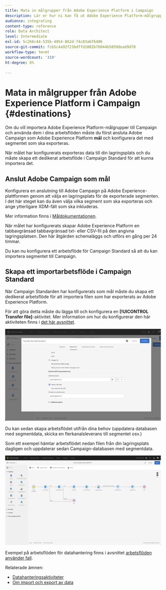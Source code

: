 ```yaml
---
title: Mata in målgrupper från Adobe Experience Platform i Campaign
description: Lär er hur ni kan få ut Adobe Experience Platform-målgrupper till Campaign Standard.
audience: integrating
content-type: reference
role: Data Architect
level: Intermediate
exl-id: 5c266c44-535b-4954-862d-74c83a6f6406
source-git-commit: fcb5c4a92f23bdffd1082b7b044b5859dead9d70
workflow-type: tm+mt
source-wordcount: '319'
ht-degree: 6%

---
```


# Mata in målgrupper från Adobe Experience Platform i Campaign {#destinations}

Om du vill importera Adobe Experience Platform-målgrupper till Campaign och använda dem i dina arbetsflöden måste du först ansluta Adobe Campaign som Adobe Experience Platform **mål** och konfigurera det med segmentet som ska exporteras.

När målet har konfigurerats exporteras data till din lagringsplats och du måste skapa ett dedikerat arbetsflöde i Campaign Standard för att kunna importera det.

## Anslut Adobe Campaign som mål

Konfigurera en anslutning till Adobe Campaign på Adobe Experience-plattformen genom att välja en lagringsplats för de exporterade segmenten. I det här steget kan du även välja vilka segment som ska exporteras och ange ytterligare XDM-fält som ska inkluderas.

Mer information finns i [Måldokumentationen](https://experienceleague.adobe.com/docs/experience-platform/destinations/catalog/email-marketing/adobe-campaign.html).

När målet har konfigurerats skapar Adobe Experience Platform en tabbavgränsad tabbavgränsad txt- eller CSV-fil på den angivna lagringsplatsen. Den här åtgärden schemaläggs och utförs en gång per 24 timmar.

Du kan nu konfigurera ett arbetsflöde för Campaign Standard så att du kan importera segmentet till Campaign.

## Skapa ett importarbetsflöde i Campaign Standard

När Campaign Standarden har konfigurerats som mål måste du skapa ett dedikerat arbetsflöde för att importera filen som har exporterats av Adobe Experience Platform.

För att göra detta måste du lägga till och konfigurera en **[!UICONTROL Transfer file]**-aktivitet. Mer information om hur du konfigurerar den här aktiviteten finns i [det här avsnittet](../../automating/using/transfer-file.md).

![](assets/rtcdp-transfer-file.png)

Du kan sedan skapa arbetsflödet utifrån dina behov (uppdatera databasen med segmentdata, skicka en flerkanalsleverans till segmentet osv.)

Som ett exempel hämtar arbetsflödet nedan filen från din lagringsplats dagligen och uppdaterar sedan Campaign-databasen med segmentdata.

![](assets/rtcdp-workflow.png)

Exempel på arbetsflöden för datahantering finns i avsnittet [arbetsflöden använder fall](../../automating/using/about-workflow-use-cases.md#management).

Relaterade ämnen:

* [Datahanteringsaktiviteter](../../automating/using/about-data-management-activities.md)
* [Om import och export av data](../../automating/using/about-data-import-and-export.md)
